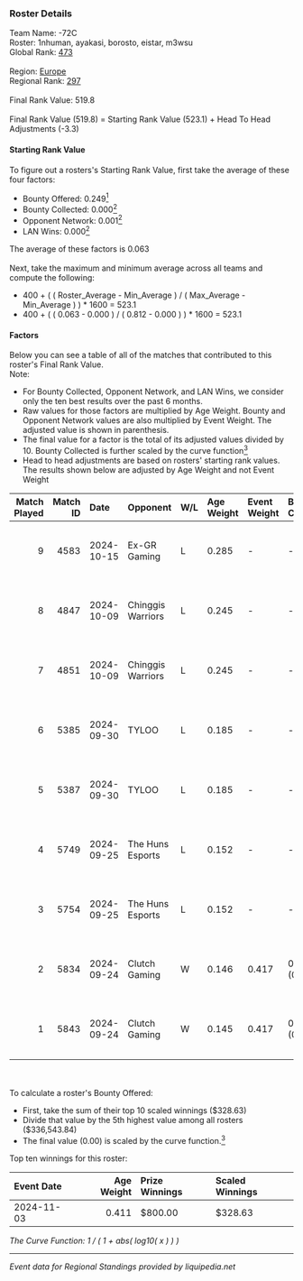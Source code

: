 ### Roster Details<br />
Team Name: -72C<br />
Roster: 1nhuman, ayakasi, borosto, eistar, m3wsu<br />
Global Rank: [473](../../standings_global_2025_03_01.md)<br />
<br />
Region: [Europe]( ../../standings_europe_2025_03_01.md)<br />
Regional Rank: [297]( ../../standings_europe_2025_03_01.md)<br />
<br />
Final Rank Value:  519.8<br />
<br />
Final Rank Value (519.8) = Starting Rank Value (523.1) + Head To Head Adjustments (-3.3)<br />

#### Starting Rank Value<br />
To figure out a rosters's Starting Rank Value, first take the average of these four factors:<br />
- Bounty Offered: 0.249[<sup>1</sup>](#table2)
- Bounty Collected: 0.000[<sup>2</sup>](#table1)
- Opponent Network: 0.001[<sup>2</sup>](#table1)
- LAN Wins: 0.000[<sup>2</sup>](#table1)

The average of these factors is 0.063<br />
<br />
Next, take the maximum and minimum average across all teams and compute the following:<br />
- 400 + ( ( Roster_Average - Min_Average ) / ( Max_Average - Min_Average ) ) * 1600 = 523.1
- 400 + ( ( 0.063 - 0.000 ) / ( 0.812 - 0.000 ) ) * 1600 = 523.1


#### Factors<br />
Below you can see a table of all of the matches that contributed to this roster's Final Rank Value.<br />
Note:<br />

- For Bounty Collected, Opponent Network, and LAN Wins, we consider only the ten best results over the past 6 months.
- Raw values for those factors are multiplied by Age Weight. Bounty and Opponent Network values are also multiplied by Event Weight. The adjusted value is shown in parenthesis.
- The final value for a factor is the total of its adjusted values divided by 10. Bounty Collected is further scaled by the curve function[<sup>3</sup>](#curveFunction)
- Head to head adjustments are based on rosters' starting rank values. The results shown below are adjusted by Age Weight and not Event Weight
<span id="table1"></span><br />


| Match Played | Match ID | Date       | Opponent          | W/L | Age Weight | Event Weight | Bounty Collected | Opponent Network | LAN Wins  | H2H Adj. | Roster                                   |
| -: | -: | :- | :- | :- | :- | :- | :- | :- | :- | -: | :- |
|            9 |     4583 | 2024-10-15 | Ex-GR Gaming      | L   | 0.285      | -            | -                | -                | -         |    -2.44 | 1nhuman, ayakasi, borosto, eistar, m3wsu |
|            8 |     4847 | 2024-10-09 | Chinggis Warriors | L   | 0.245      | -            | -                | -                | -         |    -1.06 | 1nhuman, ayakasi, borosto, eistar, m3wsu |
|            7 |     4851 | 2024-10-09 | Chinggis Warriors | L   | 0.245      | -            | -                | -                | -         |    -1.07 | 1nhuman, ayakasi, borosto, eistar, m3wsu |
|            6 |     5385 | 2024-09-30 | TYLOO             | L   | 0.185      | -            | -                | -                | -         |    -1.36 | 1nhuman, ayakasi, borosto, eistar, m3wsu |
|            5 |     5387 | 2024-09-30 | TYLOO             | L   | 0.185      | -            | -                | -                | -         |    -1.38 | 1nhuman, ayakasi, borosto, eistar, m3wsu |
|            4 |     5749 | 2024-09-25 | The Huns Esports  | L   | 0.152      | -            | -                | -                | -         |    -0.43 | 1nhuman, ayakasi, borosto, eistar, m3wsu |
|            3 |     5754 | 2024-09-25 | The Huns Esports  | L   | 0.152      | -            | -                | -                | -         |    -0.43 | 1nhuman, ayakasi, borosto, eistar, m3wsu |
|            2 |     5834 | 2024-09-24 | Clutch Gaming     | W   | 0.146      | 0.417        | 0.000 (0.000)    | 0.061 (0.004)    | 0 (0.000) |     2.41 | 1nhuman, ayakasi, borosto, eistar, m3wsu |
|            1 |     5843 | 2024-09-24 | Clutch Gaming     | W   | 0.145      | 0.417        | 0.000 (0.000)    | 0.061 (0.004)    | 0 (0.000) |     2.43 | 1nhuman, ayakasi, borosto, eistar, m3wsu |

<br />
<span id="table2"></span><br />
To calculate a roster's Bounty Offered:<br />

- First, take the sum of their top 10 scaled winnings ($328.63)
- Divide that value by the 5th highest value among all rosters ($336,543.84)
- The final value (0.00) is scaled by the curve function.[<sup>3</sup>](#curveFunction)

Top ten winnings for this roster:<br />

| Event Date | Age Weight | Prize Winnings | Scaled Winnings |
| :- | -: | :- | :- |
| 2024-11-03 |      0.411 | $800.00        | $328.63         |


<span id="curveFunction"></span>_The Curve Function: 1 / ( 1 + abs( log10( x ) ) )_<br />

---
_Event data for Regional Standings provided by liquipedia.net_<br />
